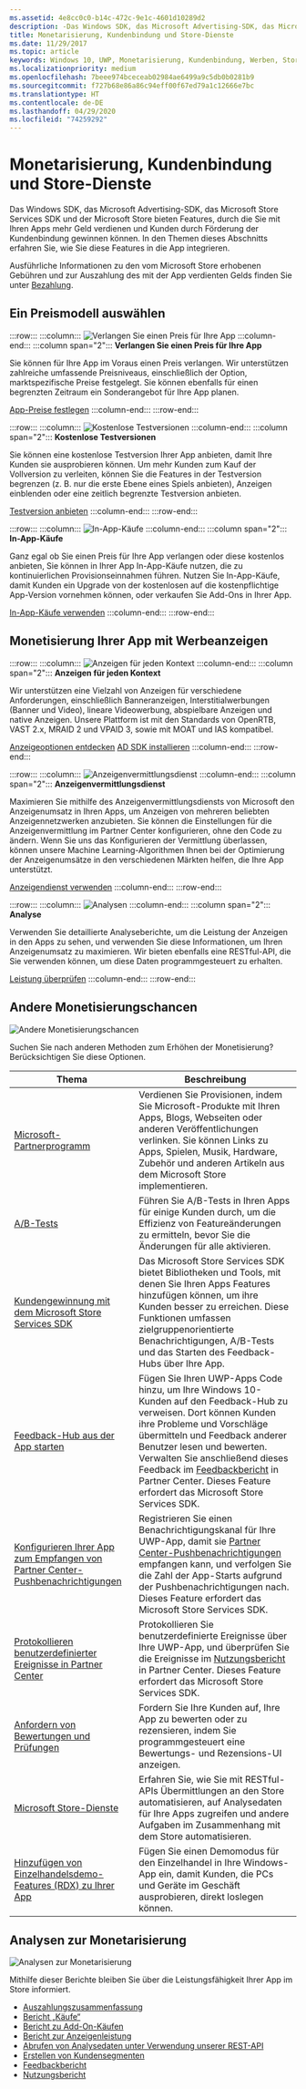 ```yaml
---
ms.assetid: 4e8cc0c0-b14c-472c-9e1c-4601d10289d2
description: -Das Windows SDK, das Microsoft Advertising-SDK, das Microsoft Store Services SDK und der Microsoft Store bieten zahlreiche Features, durch die Sie mit Ihren Apps mehr Geld verdienen und Kunden durch Förderung der Kundenbindung gewinnen können.
title: Monetarisierung, Kundenbindung und Store-Dienste
ms.date: 11/29/2017
ms.topic: article
keywords: Windows 10, UWP, Monetarisierung, Kundenbindung, Werben, Store-Dienste
ms.localizationpriority: medium
ms.openlocfilehash: 7beee974bceceab02984ae6499a9c5db0b0281b9
ms.sourcegitcommit: f727b68e86a86c94eff00f67ed79a1c12666e7bc
ms.translationtype: HT
ms.contentlocale: de-DE
ms.lasthandoff: 04/29/2020
ms.locfileid: "74259292"
---
```

# <a name="monetization-engagement-and-store-services"></a>Monetarisierung, Kundenbindung und Store-Dienste

Das Windows SDK, das Microsoft Advertising-SDK, das Microsoft Store Services SDK und der Microsoft Store bieten Features, durch die Sie mit Ihren Apps mehr Geld verdienen und Kunden durch Förderung der Kundenbindung gewinnen können. In den Themen dieses Abschnitts erfahren Sie, wie Sie diese Features in die App integrieren.

Ausführliche Informationen zu den vom Microsoft Store erhobenen Gebühren und zur Auszahlung des mit der App verdienten Gelds finden Sie unter [Bezahlung](../publish/getting-paid-apps.md).

## <a name="choose-a-pricing-model"></a>Ein Preismodell auswählen

:::row:::
    :::column:::
        ![Verlangen Sie einen Preis für Ihre App](images/pricing-charge-price.png)
    :::column-end:::
    :::column span="2":::
**Verlangen Sie einen Preis für Ihre App**

Sie können für Ihre App im Voraus einen Preis verlangen. Wir unterstützen zahlreiche umfassende Preisniveaus, einschließlich der Option, marktspezifische Preise festgelegt. Sie können ebenfalls für einen begrenzten Zeitraum ein Sonderangebot für Ihre App planen.

[App-Preise festlegen](../publish/set-app-pricing-and-availability.md)
    :::column-end:::
:::row-end:::

:::row:::
    :::column:::
        ![Kostenlose Testversionen](images/pricing-free-trial.png)
    :::column-end:::
    :::column span="2":::
**Kostenlose Testversionen**

Sie können eine kostenlose Testversion Ihrer App anbieten, damit Ihre Kunden sie ausprobieren können. Um mehr Kunden zum Kauf der Vollversion zu verleiten, können Sie die Features in der Testversion begrenzen (z. B. nur die erste Ebene eines Spiels anbieten), Anzeigen einblenden oder eine zeitlich begrenzte Testversion anbieten.

[Testversion anbieten](in-app-purchases-and-trials.md)
    :::column-end:::
:::row-end:::

:::row:::
    :::column:::
        ![In-App-Käufe](images/pricing-in-app-purchases.png)
    :::column-end:::
    :::column span="2":::
**In-App-Käufe**

Ganz egal ob Sie einen Preis für Ihre App verlangen oder diese kostenlos anbieten, Sie können in Ihrer App In-App-Käufe nutzen, die zu kontinuierlichen Provisionseinnahmen führen. Nutzen Sie In-App-Käufe, damit Kunden ein Upgrade von der kostenlosen auf die kostenpflichtige App-Version vornehmen können, oder verkaufen Sie Add-Ons in Ihrer App.

[In-App-Käufe verwenden](in-app-purchases-and-trials.md)
    :::column-end:::
:::row-end:::

## <a name="monetize-your-app-with-ads"></a>Monetisierung Ihrer App mit Werbeanzeigen

:::row:::
    :::column:::
        ![Anzeigen für jeden Kontext](images/monetize-ads-every-context.png)
    :::column-end:::
    :::column span="2":::
**Anzeigen für jeden Kontext**

Wir unterstützen eine Vielzahl von Anzeigen für verschiedene Anforderungen, einschließlich Banneranzeigen, Interstitialwerbungen (Banner und Video), lineare Videowerbung, abspielbare Anzeigen und native Anzeigen. Unsere Plattform ist mit den Standards von OpenRTB, VAST 2.x, MRAID 2 und VPAID 3, sowie mit MOAT und IAS kompatibel.

[Anzeigeoptionen entdecken](../publish/create-an-ad-campaign-for-your-app.md)
[AD SDK installieren](https://marketplace.visualstudio.com/items?itemName=AdMediator.MicrosoftAdvertisingSDK)
    :::column-end:::
:::row-end:::

:::row:::
    :::column:::
        ![Anzeigenvermittlungsdienst](images/monetize-ad-mediation-service.png)
    :::column-end:::
    :::column span="2":::
**Anzeigenvermittlungsdienst**

Maximieren Sie mithilfe des Anzeigenvermittlungsdiensts von Microsoft den Anzeigenumsatz in Ihren Apps, um Anzeigen von mehreren beliebten Anzeigennetzwerken anzubieten. Sie können die Einstellungen für die Anzeigenvermittlung im Partner Center konfigurieren, ohne den Code zu ändern. Wenn Sie uns das Konfigurieren der Vermittlung überlassen, können unsere Machine Learning-Algorithmen Ihnen bei der Optimierung der Anzeigenumsätze in den verschiedenen Märkten helfen, die Ihre App unterstützt.

[Anzeigendienst verwenden](https://blogs.windows.com/windowsdeveloper/2017/05/08/announcing-microsofts-ad-mediation-service/)
    :::column-end:::
:::row-end:::

:::row:::
    :::column:::
        ![Analysen](images/monetize-analytics-pie-chart.png)
    :::column-end:::
    :::column span="2":::
**Analyse**

Verwenden Sie detaillierte Analyseberichte, um die Leistung der Anzeigen in den Apps zu sehen, und verwenden Sie diese Informationen, um Ihren Anzeigenumsatz zu maximieren. Wir bieten ebenfalls eine RESTful-API, die Sie verwenden können, um diese Daten programmgesteuert zu erhalten.

[Leistung überprüfen](../publish/advertising-performance-report.md)
    :::column-end:::
:::row-end:::

## <a name="other-monetization-opportunities"></a>Andere Monetisierungschancen

![Andere Monetisierungschancen](images/monetize-other-opportunities.png)

Suchen Sie nach anderen Methoden zum Erhöhen der Monetisierung? Berücksichtigen Sie diese Optionen.

 Thema                | Beschreibung                 |
|--------------------|-----------------------------|
| [Microsoft-Partnerprogramm](https://www.microsoftaffiliates.com/) | Verdienen Sie Provisionen, indem Sie Microsoft-Produkte mit Ihren Apps, Blogs, Webseiten oder anderen Veröffentlichungen verlinken. Sie können Links zu Apps, Spielen, Musik, Hardware, Zubehör und anderen Artikeln aus dem Microsoft Store implementieren.
| [A/B-Tests](https://docs.microsoft.com/windows/uwp/monetize/run-app-experiments-with-a-b-testing) | Führen Sie A/B-Tests in Ihren Apps für einige Kunden durch, um die Effizienz von Featureänderungen zu ermitteln, bevor Sie die Änderungen für alle aktivieren.
| [Kundengewinnung mit dem Microsoft Store Services SDK](microsoft-store-services-sdk.md) | Das Microsoft Store Services SDK bietet Bibliotheken und Tools, mit denen Sie Ihren Apps Features hinzufügen können, um ihre Kunden besser zu erreichen. Diese Funktionen umfassen zielgruppenorientierte Benachrichtigungen, A/B-Tests und das Starten des Feedback-Hubs über Ihre App.
| [Feedback-Hub aus der App starten](launch-feedback-hub-from-your-app.md) | Fügen Sie Ihren UWP-Apps Code hinzu, um Ihre Windows 10-Kunden auf den Feedback-Hub zu verweisen. Dort können Kunden ihre Probleme und Vorschläge übermitteln und Feedback anderer Benutzer lesen und bewerten. Verwalten Sie anschließend dieses Feedback im [Feedbackbericht](../publish/feedback-report.md) in Partner Center. Dieses Feature erfordert das Microsoft Store Services SDK. 
| [Konfigurieren Ihrer App zum Empfangen von Partner Center-Pushbenachrichtigungen](configure-your-app-to-receive-dev-center-notifications.md) | Registrieren Sie einen Benachrichtigungskanal für Ihre UWP-App, damit sie [Partner Center-Pushbenachrichtigungen](../publish/send-push-notifications-to-your-apps-customers.md) empfangen kann, und verfolgen Sie die Zahl der App-Starts aufgrund der Pushbenachrichtigungen nach. Dieses Feature erfordert das Microsoft Store Services SDK.
| [Protokollieren benutzerdefinierter Ereignisse in Partner Center](log-custom-events-for-dev-center.md) | Protokollieren Sie benutzerdefinierte Ereignisse über Ihre UWP-App, und überprüfen Sie die Ereignisse im [Nutzungsbericht](../publish/usage-report.md) in Partner Center. Dieses Feature erfordert das Microsoft Store Services SDK.
| [Anfordern von Bewertungen und Prüfungen](request-ratings-and-reviews.md) | Fordern Sie Ihre Kunden auf, Ihre App zu bewerten oder zu rezensieren, indem Sie programmgesteuert eine Bewertungs- und Rezensions-UI anzeigen.
| [Microsoft Store-Dienste](using-windows-store-services.md) | Erfahren Sie, wie Sie mit RESTful-APIs Übermittlungen an den Store automatisieren, auf Analysedaten für Ihre Apps zugreifen und andere Aufgaben im Zusammenhang mit dem Store automatisieren.
| [Hinzufügen von Einzelhandelsdemo-Features (RDX) zu Ihrer App](retail-demo-experience.md) | Fügen Sie einen Demomodus für den Einzelhandel in Ihre Windows-App ein, damit Kunden, die PCs und Geräte im Geschäft ausprobieren, direkt loslegen können.

## <a name="monetization-analytics"></a>Analysen zur Monetarisierung

![Analysen zur Monetarisierung](images/monetize-analytics.png)

Mithilfe dieser Berichte bleiben Sie über die Leistungsfähigkeit Ihrer App im Store informiert.

- [Auszahlungszusammenfassung](../publish/payout-summary.md)
- [Bericht „Käufe“](../publish/acquisitions-report.md)
- [Bericht zu Add-On-Käufen](../publish/add-on-acquisitions-report.md)
- [Bericht zur Anzeigenleistung](../publish/advertising-performance-report.md)
- [Abrufen von Analysedaten unter Verwendung unserer REST-API](access-analytics-data-using-windows-store-services.md)
- [Erstellen von Kundensegmenten](../publish/create-customer-segments.md)
- [Feedbackbericht](../publish/feedback-report.md)
- [Nutzungsbericht](../publish/usage-report.md)